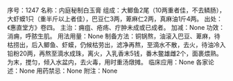 序号：1247
名称：内庭秘制白玉膏
组成：大鲫鱼2尾（10两重者佳，不去鳞肠），大虾蟆1只（重半斤以上者佳），巴豆仁3两，萆麻仁2两，真麻油1斤4两。
出处：《惠直堂方》卷四。
主治：痈疽、疮疡、疔肿未成或已成者。
加减：None
功效：消痈，呼脓生肌。
用法用量：None
制备方法：铜锅熬，油滚入巴豆、萆麻，待枯捞出，后入鲫鱼、虾蟆，仍候枯劳出，滤净再熬，至滴水不散，去火，待油冷入铅粉20两，再熬至滴水成珠，离火，入乳香末5钱，番木鳖雄雌2个，面裹煨熟。为末，搅匀，倾入水盆内，去火毒，用时重汤燉摊。
临床应用：None
各家论述：None
用药禁忌：None
附注：None
